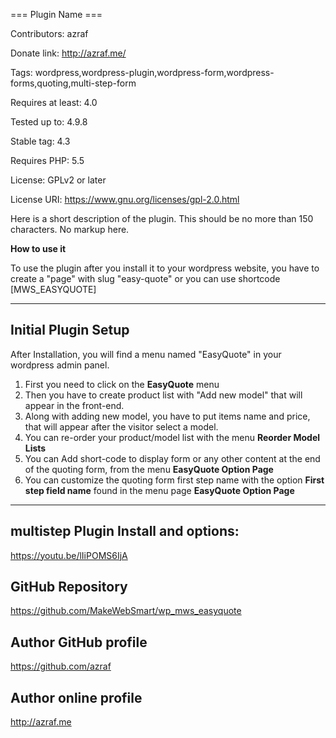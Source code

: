 === Plugin Name ===

Contributors: azraf

Donate link: http://azraf.me/ 

Tags: wordpress,wordpress-plugin,wordpress-form,wordpress-forms,quoting,multi-step-form

Requires at least: 4.0

Tested up to: 4.9.8

Stable tag: 4.3

Requires PHP: 5.5

License: GPLv2 or later

License URI: https://www.gnu.org/licenses/gpl-2.0.html

Here is a short description of the plugin.  This should be no more than 150 characters.  No markup here.


**How to use it**

To use the plugin after you install it to your wordpress website, you have to create a "page" with slug "easy-quote" or you can use shortcode [MWS_EASYQUOTE] 

---

## Initial Plugin Setup

After Installation, you will find a menu named "EasyQuote" in your wordpress admin panel.

1. First you need to click on the **EasyQuote** menu 
2. Then you have to create product list with "Add new model" that will appear in the front-end.
3. Along with adding new model, you have to put items name and price, that will appear after the visitor select a model.
4. You can re-order your product/model list with the menu **Reorder Model Lists** 
5. You can Add short-code to display form or any other content at the end of the quoting form, from the menu **EasyQuote Option Page**
6. You can customize the quoting form first step name with the option **First step field name** found in the menu page **EasyQuote Option Page**


---

## multistep Plugin Install and options:
https://youtu.be/lIiPOMS6IjA


## GitHub Repository
https://github.com/MakeWebSmart/wp_mws_easyquote

## Author GitHub profile
https://github.com/azraf

## Author online profile
http://azraf.me

